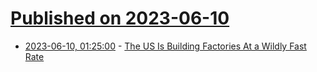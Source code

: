 # [Published on 2023-06-10](index.md)

* [2023-06-10, 01:25:00](https://news.slashdot.org/story/23/06/09/2054234/the-us-is-building-factories-at-a-wildly-fast-rate?utm_source=rss1.0mainlinkanon&utm_medium=feed) - [The US Is Building Factories At a Wildly Fast Rate](https://news.slashdot.org/story/23/06/09/2054234/the-us-is-building-factories-at-a-wildly-fast-rate?utm_source=rss1.0mainlinkanon&utm_medium=feed)
